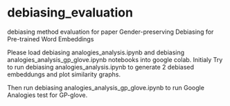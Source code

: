 # debiasing_evaluation
debiasing method evaluation for paper Gender-preserving Debiasing for Pre-trained Word Embeddings

Please load debiasing analogies_analysis.ipynb and debiasing analogies_analysis_gp_glove.ipynb  notebooks into google colab.
Initialy Try to run debiasing analogies_analysis.ipynb to generate 2 debiased embeddungs and plot similarity graphs. 

Then run debiasing analogies_analysis_gp_glove.ipynb to run Google Analogies test for GP-glove.

